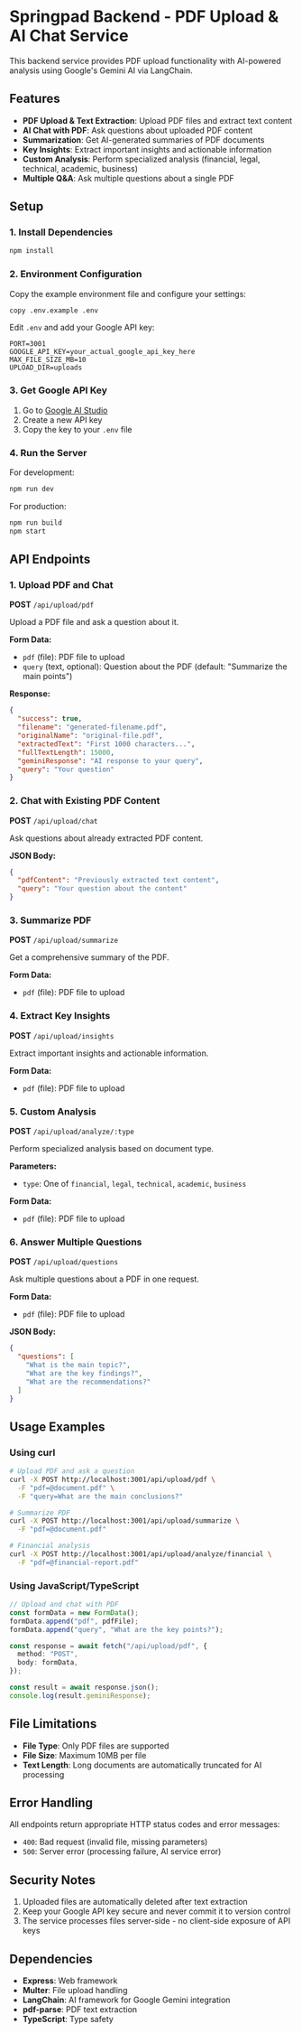 # Springpad Backend - PDF Upload & AI Chat Service

This backend service provides PDF upload functionality with AI-powered analysis using Google's Gemini AI via LangChain.

## Features

- **PDF Upload & Text Extraction**: Upload PDF files and extract text content
- **AI Chat with PDF**: Ask questions about uploaded PDF content
- **Summarization**: Get AI-generated summaries of PDF documents
- **Key Insights**: Extract important insights and actionable information
- **Custom Analysis**: Perform specialized analysis (financial, legal, technical, academic, business)
- **Multiple Q&A**: Ask multiple questions about a single PDF

## Setup

### 1. Install Dependencies

```bash
npm install
```

### 2. Environment Configuration

Copy the example environment file and configure your settings:

```bash
copy .env.example .env
```

Edit `.env` and add your Google API key:

```env
PORT=3001
GOOGLE_API_KEY=your_actual_google_api_key_here
MAX_FILE_SIZE_MB=10
UPLOAD_DIR=uploads
```

### 3. Get Google API Key

1. Go to [Google AI Studio](https://makersuite.google.com/app/apikey)
2. Create a new API key
3. Copy the key to your `.env` file

### 4. Run the Server

For development:

```bash
npm run dev
```

For production:

```bash
npm run build
npm start
```

## API Endpoints

### 1. Upload PDF and Chat

**POST** `/api/upload/pdf`

Upload a PDF file and ask a question about it.

**Form Data:**

- `pdf` (file): PDF file to upload
- `query` (text, optional): Question about the PDF (default: "Summarize the main points")

**Response:**

```json
{
  "success": true,
  "filename": "generated-filename.pdf",
  "originalName": "original-file.pdf",
  "extractedText": "First 1000 characters...",
  "fullTextLength": 15000,
  "geminiResponse": "AI response to your query",
  "query": "Your question"
}
```

### 2. Chat with Existing PDF Content

**POST** `/api/upload/chat`

Ask questions about already extracted PDF content.

**JSON Body:**

```json
{
  "pdfContent": "Previously extracted text content",
  "query": "Your question about the content"
}
```

### 3. Summarize PDF

**POST** `/api/upload/summarize`

Get a comprehensive summary of the PDF.

**Form Data:**

- `pdf` (file): PDF file to upload

### 4. Extract Key Insights

**POST** `/api/upload/insights`

Extract important insights and actionable information.

**Form Data:**

- `pdf` (file): PDF file to upload

### 5. Custom Analysis

**POST** `/api/upload/analyze/:type`

Perform specialized analysis based on document type.

**Parameters:**

- `type`: One of `financial`, `legal`, `technical`, `academic`, `business`

**Form Data:**

- `pdf` (file): PDF file to upload

### 6. Answer Multiple Questions

**POST** `/api/upload/questions`

Ask multiple questions about a PDF in one request.

**Form Data:**

- `pdf` (file): PDF file to upload

**JSON Body:**

```json
{
  "questions": [
    "What is the main topic?",
    "What are the key findings?",
    "What are the recommendations?"
  ]
}
```

## Usage Examples

### Using curl

```bash
# Upload PDF and ask a question
curl -X POST http://localhost:3001/api/upload/pdf \
  -F "pdf=@document.pdf" \
  -F "query=What are the main conclusions?"

# Summarize PDF
curl -X POST http://localhost:3001/api/upload/summarize \
  -F "pdf=@document.pdf"

# Financial analysis
curl -X POST http://localhost:3001/api/upload/analyze/financial \
  -F "pdf=@financial-report.pdf"
```

### Using JavaScript/TypeScript

```typescript
// Upload and chat with PDF
const formData = new FormData();
formData.append("pdf", pdfFile);
formData.append("query", "What are the key points?");

const response = await fetch("/api/upload/pdf", {
  method: "POST",
  body: formData,
});

const result = await response.json();
console.log(result.geminiResponse);
```

## File Limitations

- **File Type**: Only PDF files are supported
- **File Size**: Maximum 10MB per file
- **Text Length**: Long documents are automatically truncated for AI processing

## Error Handling

All endpoints return appropriate HTTP status codes and error messages:

- `400`: Bad request (invalid file, missing parameters)
- `500`: Server error (processing failure, AI service error)

## Security Notes

1. Uploaded files are automatically deleted after text extraction
2. Keep your Google API key secure and never commit it to version control
3. The service processes files server-side - no client-side exposure of API keys

## Dependencies

- **Express**: Web framework
- **Multer**: File upload handling
- **LangChain**: AI framework for Google Gemini integration
- **pdf-parse**: PDF text extraction
- **TypeScript**: Type safety
